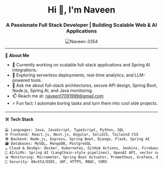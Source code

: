 <h1 align="center">Hi 👋, I'm Naveen</h1>
<h3 align="center">A Passionate Full Stack Developer | Building Scalable Web & AI Applications</h3>

<p align="center">
  <img src="https://komarev.com/ghpvc/?username=Naveen-3354&label=Profile%20views&color=0e75b6&style=flat" alt="Naveen-3354" />
</p>

---

🌟 **About Me**

- 🔭 Currently working on scalable full-stack applications and Spring AI integrations.
- 🌱 Exploring serverless deployments, real-time analytics, and LLM-powered tools.
- 💬 Ask me about full-stack architectures, secure API design, Spring Boot, Node.js, Spring AI, and Java monitoring.
- 📫 Reach me at: [naveen17091999@gmail.com](mailto:naveen17091999@gmail.com)
- ⚡ Fun fact: I automate boring tasks and turn them into cool side projects.

---

🛠️ **Tech Stack**

```bash
💻 Languages: Java, JavaScript, TypeScript, Python, SQL
🌐 Frontend: React.js, Next.js, Angular, SolidJS, Tailwind CSS
🛠 Backend: Node.js, Express, Spring Boot, Django, Flask, Spring AI
🗃️ Databases: MySQL, MongoDB, PostgreSQL
☁ Cloud & DevOps: Docker, Kubernetes, GitHub Actions, Jenkins, Firebase, Azure, AWS
🧠 AI/LLMs: Spring AI (LangChain-style pipelines), OpenAI API, vector search
📊 Monitoring: Micrometer, Spring Boot Actuator, Prometheus, Grafana, Elastic APM
🔐 Security: OAuth2/OIDC, JWT, HTTPS, RBAC, CORS
